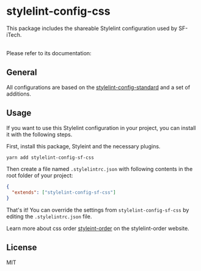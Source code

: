 
# stylelint-config-css

This package includes the shareable Stylelint configuration used by SF-iTech.

<br>
Please refer to its documentation:

## General

All configurations are based on the [stylelint-config-standard](https://github.com/stylelint/stylelint/blob/master/README.md) and a set of additions.

## Usage

If you want to use this Stylelint configuration in your project, you can install it with the following steps.

First, install this package, Styleint and the necessary plugins.

```sh
yarn add stylelint-config-sf-css
```

Then create a file named `.stylelintrc.json` with following contents in the root folder of your project:

```json
{
  "extends": ["stylelint-config-sf-css"]
}
```

That's it! You can override the settings from `stylelint-config-sf-css` by editing the `.stylelintrc.json` file. 

Learn more about css order [styleint-order](https://github.com/hudochenkov/stylelint-order/blob/master/README.md) on the stylelint-order website.


## License

MIT